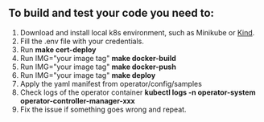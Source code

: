 ## To build and test your code you need to:

1. Download and install local k8s environment, such as Minikube or [Kind](https://kind.sigs.k8s.io/docs/user/quick-start/).
2. Fill the .env file with your credentials.
3. Run **make cert-deploy**
4. Run IMG="your image tag" **make docker-build**
5. Run IMG="your image tag" **make docker-push**
6. Run IMG="your image tag" **make deploy**
7. Apply the yaml manifest from operator/config/samples
8. Check logs of the operator container **kubectl logs -n operator-system operator-controller-manager-xxx**
9. Fix the issue if something goes wrong and repeat.
